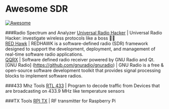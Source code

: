 Awesome SDR
==========================
[![Awesome](https://cdn.rawgit.com/sindresorhus/awesome/d7305f38d29fed78fa85652e3a63e154dd8e8829/media/badge.svg)](https://github.com/wasabeef/awesome-android-ui)

###Radio Spectrum and Analyzer
[Universal Radio Hacker](https://github.com/jopohl/urh) | Universal Radio Hacker: investigate wireless protocols like a boss 📡😎 <br/>
[RED Hawk](https://redhawksdr.github.io/) | REDHAWK is a software-defined radio (SDR) framework designed to support the development, deployment, and management of real-time software radio applications. <br />
[QQRX](https://github.com/csete/gqrx) | Software defined radio receiver powered by GNU Radio and Qt. <br/>
[GNU Radio] (https://github.com/gnuradio/gnuradio) | GNU Radio is a free & open-source software development toolkit that provides signal processing blocks to implement software radios.<br>

###433 Mhz Tools
[RTL 433](https://github.com/merbanan/rtl_433) | Program to decode traffic from Devices that are broadcasting on 433.9 MHz like temperature sensors <br />

###TX Tools
[RPI TX](https://github.com/F5OEO/rpitx) | RF transmitter for Raspberry Pi
 <br />
 

